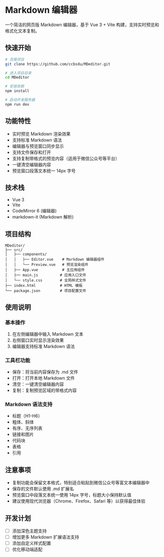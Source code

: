 # Markdown 编辑器

一个简洁的网页版 Markdown 编辑器，基于 Vue 3 + Vite 构建，支持实时预览和格式化文本复制。

## 快速开始

```bash
# 克隆项目
git clone https://github.com/ccbsdu/MDeditor.git

# 进入项目目录
cd MDeditor

# 安装依赖
npm install

# 启动开发服务器
npm run dev
```

## 功能特性

- 实时预览 Markdown 渲染效果
- 支持标准 Markdown 语法
- 编辑器与预览窗口同步显示
- 支持文件保存和打开
- 支持复制带格式的预览内容（适用于微信公众号等平台）
- 一键清空编辑器内容
- 预览窗口段落文本统一 14px 字号

## 技术栈

- Vue 3
- Vite
- CodeMirror 6 (编辑器)
- markdown-it (Markdown 解析)


## 项目结构

```
MDeditor/
├── src/
│   ├── components/
│   │   ├── Editor.vue    # Markdown 编辑器组件
│   │   └── Preview.vue   # 预览渲染组件
│   ├── App.vue           # 主应用组件
│   ├── main.js          # 应用入口文件
│   └── style.css        # 全局样式文件
├── index.html           # HTML 模板
└── package.json         # 项目配置文件
```

## 使用说明

### 基本操作
1. 在左侧编辑器中输入 Markdown 文本
2. 右侧窗口实时显示渲染效果
3. 编辑器支持标准 Markdown 语法

### 工具栏功能
- 保存：将当前内容保存为 .md 文件
- 打开：打开本地 Markdown 文件
- 清空：一键清空编辑器内容
- 复制：复制预览区域的带格式内容

### Markdown 语法支持
- 标题（H1-H6）
- 粗体、斜体
- 有序、无序列表
- 链接和图片
- 代码块
- 表格
- 引用

## 注意事项

- 复制功能会保留文本格式，特别适合粘贴到微信公众号等富文本编辑器中
- 保存的文件默认使用 .md 扩展名
- 预览窗口中段落文本统一使用 14px 字号，标题大小保持默认值
- 建议使用现代浏览器（Chrome、Firefox、Safari 等）以获得最佳体验

## 开发计划

- [ ] 添加深色主题支持
- [ ] 增加更多 Markdown 扩展语法支持
- [ ] 添加自定义样式配置
- [ ] 优化移动端适配
```